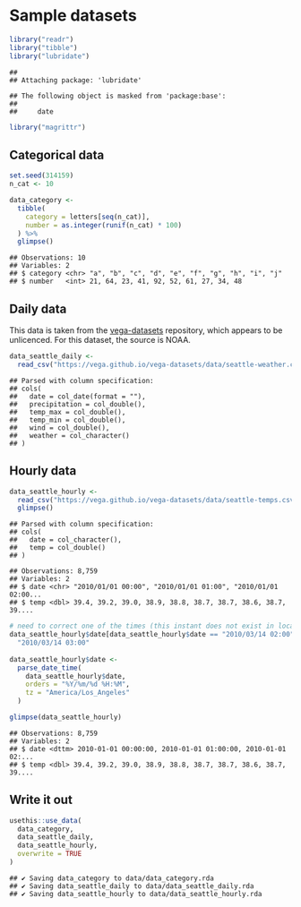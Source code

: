 Sample datasets
================

``` r
library("readr")
library("tibble")
library("lubridate")
```

    ## 
    ## Attaching package: 'lubridate'

    ## The following object is masked from 'package:base':
    ## 
    ##     date

``` r
library("magrittr")
```

## Categorical data

``` r
set.seed(314159)
n_cat <- 10

data_category <- 
  tibble(
    category = letters[seq(n_cat)],
    number = as.integer(runif(n_cat) * 100)
  ) %>%
  glimpse()
```

    ## Observations: 10
    ## Variables: 2
    ## $ category <chr> "a", "b", "c", "d", "e", "f", "g", "h", "i", "j"
    ## $ number   <int> 21, 64, 23, 41, 92, 52, 61, 27, 34, 48

## Daily data

This data is taken from the [vega-datasets]() repository, which appears
to be unlicenced. For this dataset, the source is NOAA.

``` r
data_seattle_daily <- 
  read_csv("https://vega.github.io/vega-datasets/data/seattle-weather.csv")
```

    ## Parsed with column specification:
    ## cols(
    ##   date = col_date(format = ""),
    ##   precipitation = col_double(),
    ##   temp_max = col_double(),
    ##   temp_min = col_double(),
    ##   wind = col_double(),
    ##   weather = col_character()
    ## )

## Hourly data

``` r
data_seattle_hourly <- 
  read_csv("https://vega.github.io/vega-datasets/data/seattle-temps.csv") %>%
  glimpse()
```

    ## Parsed with column specification:
    ## cols(
    ##   date = col_character(),
    ##   temp = col_double()
    ## )

    ## Observations: 8,759
    ## Variables: 2
    ## $ date <chr> "2010/01/01 00:00", "2010/01/01 01:00", "2010/01/01 02:00...
    ## $ temp <dbl> 39.4, 39.2, 39.0, 38.9, 38.8, 38.7, 38.7, 38.6, 38.7, 39....

``` r
# need to correct one of the times (this instant does not exist in local time)
data_seattle_hourly$date[data_seattle_hourly$date == "2010/03/14 02:00"] <-
  "2010/03/14 03:00"
  
data_seattle_hourly$date <- 
  parse_date_time(
    data_seattle_hourly$date, 
    orders = "%Y/%m/%d %H:%M",
    tz = "America/Los_Angeles"
  )  
```

``` r
glimpse(data_seattle_hourly)
```

    ## Observations: 8,759
    ## Variables: 2
    ## $ date <dttm> 2010-01-01 00:00:00, 2010-01-01 01:00:00, 2010-01-01 02:...
    ## $ temp <dbl> 39.4, 39.2, 39.0, 38.9, 38.8, 38.7, 38.7, 38.6, 38.7, 39....

## Write it out

``` r
usethis::use_data(
  data_category,
  data_seattle_daily,
  data_seattle_hourly,
  overwrite = TRUE  
)
```

    ## ✔ Saving data_category to data/data_category.rda
    ## ✔ Saving data_seattle_daily to data/data_seattle_daily.rda
    ## ✔ Saving data_seattle_hourly to data/data_seattle_hourly.rda
